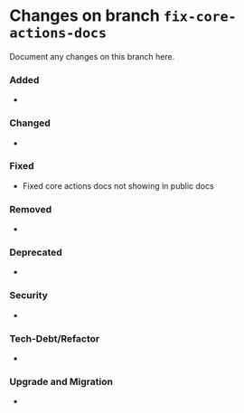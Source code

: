 # Changes on branch `fix-core-actions-docs`
Document any changes on this branch here.
### Added
- 

### Changed
- 

### Fixed
- Fixed core actions docs not showing in public docs

### Removed
- 

### Deprecated
- 

### Security
- 

### Tech-Debt/Refactor
- 

### Upgrade and Migration
- 
